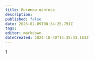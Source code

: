 ```yaml
---
title: Интимки валтоса
description: 
published: false
date: 2025-02-09T08:34:25.791Z
tags: 
editor: markdown
dateCreated: 2024-10-30T14:35:33.163Z
---
```


1
